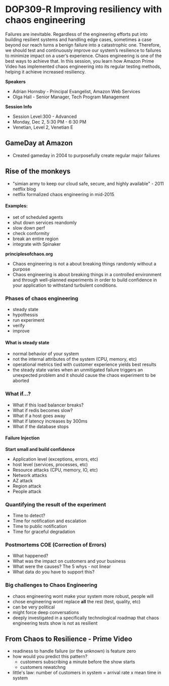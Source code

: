 # DOP309-R Improving resiliency with chaos engineering

Failures are inevitable. Regardless of the engineering efforts put into building resilient systems and handling edge cases, sometimes a case beyond our reach turns a benign failure into a catastrophic one. Therefore, we should test and continuously improve our system’s resilience to failures to minimize impact on a user’s experience. Chaos engineering is one of the best ways to achieve that. In this session, you learn how Amazon Prime Video has implemented chaos engineering into its regular testing methods, helping it achieve increased resiliency.

**Speakers**

- Adrian Hornsby - Principal Evangelist, Amazon Web Services
- Olga Hall - Senior Manager, Tech Program Management

**Session Info**

- Session Level:300 - Advanced
- Monday, Dec 2, 5:30 PM - 6:30 PM
- Venetian, Level 2, Venetian E

## GameDay at Amazon

- Created gameday in 2004 to purposefully create regular major failures

## Rise of the monkeys

- "simian army to keep our cloud safe, secure, and highly available" - 2011 netflix blog
- netflix formalized chaos engineering in mid-2015

#### Examples:

- set of scheduled agents
- shut down services reandomly
- slow down perf
- check conformity
- break an entire region
- integrate with Spinaker

**principlesofchaos.org**

- Chaos engineering is not a about breaking things randomly without a purpose
- Chaos engineering is about breaking things in a controlled environment and through well-planned experiments in order to build confidence in your application to withstand turbulent conditions.

### Phases of chaos engineering

- steady state
- hypothessis
- run experiment
- verify
- improve

#### What is steady state

- normal behavior of your system
- not the internal attributes of the system (CPU, memory, etc)
- operational metrics tied with customer experience yields best results
- the steady state varies when an unmitigated failure triggers an unexpected problem and it should cause the chaos experiment to be aborted

### What if...?

- What if this load balancer breaks?
- What if redis becomes slow?
- What if a host goes away
- What if latency increases by 300ms
- What if the database stops

#### Failure Injection

**Start small and build confidence**

- Application level (exceptions, errors, etc)
- host level (services, processes, etc)
- Resource attacks (CPU, memory, IO, etc)
- Network attacks
- AZ attack
- Region attack
- People attack

### Quantifying the result of the experiment

- Time to detect?
- Time for notification and escalation
- Time to public notification
- Time for graceful degradation

### Postmortems COE (Correction of Errors)

- What happened?
- What was the impact on customers and your business
- What were the causes? The 5 whys - not linear
- What data do you have to support this?

### Big challenges to Chaos Engineering

- chaos engineering wont make your system more robust, people will
- chose engineering wont replace **all** the rest (test, quality, etc)
- can be very political
- might force deep conversations
- deeply investigated in a specifically technological roadmap that chaos engineering tests show is not as resilient

## From Chaos to Resilience - Prime Video

- readiness to handle failure (or the unknown) is feature zero
- how would you predict this pattern?
  - customers subscribing a minute before the show starts
  - customers rewatchng
- little's law: number of customers in system = arrival rate x mean time in system
